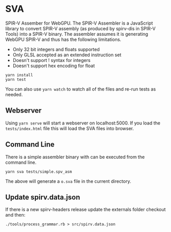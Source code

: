 # SVA

SPIR-V Assember for WebGPU. The SPIR-V Assembler is a JavaScript library to
convert SPIR-V assembly (as produced by spirv-dis in SPIR-V Tools) into a
SPIR-V binary. The assembler assumes it is generating WebGPU SPIR-V and thus has
the following limitations.

 * Only 32 bit integers and floats supported
 * Only GLSL accepted as an extended instruction set
 * Doesn't support ! syntax for integers
 * Doesn't support hex encoding for float

```shell
yarn install
yarn test
```

You can also use `yarn watch` to watch all of the files and re-run tests as
needed.

## Webserver
Using `yarn serve` will start a webserver on localhost:5000. If you load the
`tests/index.html` file this will load the SVA files into browser.

## Command Line
There is a simple assembler binary with can be executed from the command line.

```shell
yarn sva tests/simple.spv_asm
```

The above will generate a `o.sva` file in the current directory.

## Update spirv.data.json

If there is a new spirv-headers release update the externals folder checkout
and then:

```shell
./tools/process_grammar.rb > src/spirv.data.json
```
